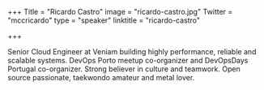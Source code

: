 +++
Title = "Ricardo Castro"
image = "ricardo-castro.jpg"
Twitter = "mccricardo"
type = "speaker"
linktitle = "ricardo-castro"

+++

Senior Cloud Engineer at Veniam building highly performance, reliable and scalable systems. DevOps Porto meetup co-organizer and DevOpsDays Portugal co-organizer. Strong believer in culture and teamwork. Open source passionate, taekwondo amateur and metal lover.
